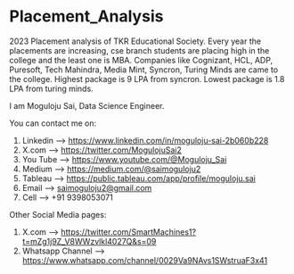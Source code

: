 # Placement_Analysis
2023 Placement analysis of TKR Educational Society.
Every year the placements are increasing, cse branch students are placing high in the college and the least one is MBA.
Companies like Cognizant, HCL, ADP, Puresoft, Tech Mahindra, Media Mint, Syncron, Turing Minds are came to the college.
Highest package is 9 LPA from syncron.
Lowest package is 1.8 LPA from turing minds.


I am Moguloju Sai, Data Science Engineer.

You can contact me on:
1. Linkedin --> https://www.linkedin.com/in/moguloju-sai-2b060b228
2. X.com --> https://twitter.com/MogulojuSai2
3. You Tube --> https://www.youtube.com/@Moguloju_Sai
4. Medium --> https://medium.com/@saimoguloju2
5. Tableau --> https://public.tableau.com/app/profile/moguloju.sai
6. Email --> saimoguloju2@gmail.com
7. Cell --> +91 9398053071

Other Social Media pages:
1. X.com --> https://twitter.com/SmartMachines1?t=mZg1j9Z_V8WWzvlkl4027Q&s=09
2. Whatsapp Channel --> https://www.whatsapp.com/channel/0029Va9NAvs1SWstruaF3x41

